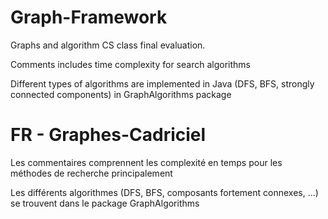 # Graph-Framework
Graphs and algorithm CS class final evaluation.

Comments includes time complexity for search algorithms

Different types of algorithms are implemented in Java (DFS, BFS, strongly connected components) in GraphAlgorithms package

# FR - Graphes-Cadriciel
Les commentaires comprennent les complexité en temps pour les méthodes de recherche principalement

Les différents algorithmes (DFS, BFS, composants fortement connexes, ...)  se trouvent dans le package GraphAlgorithms

